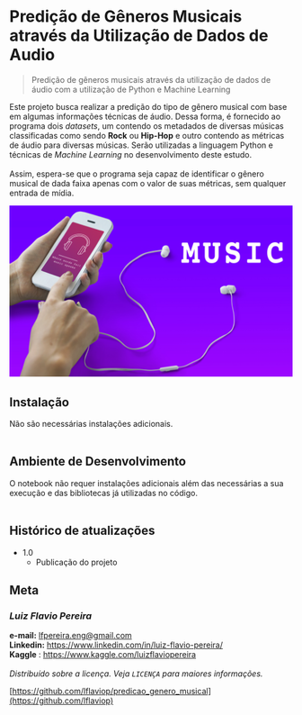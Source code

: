 # Predição de Gêneros Musicais através da Utilização de Dados de Audio
> Predição de gêneros musicais através da utilização de dados de áudio com a utilização de Python e Machine Learning

Este projeto busca realizar a predição do tipo de gênero musical com base em algumas informações técnicas de áudio. Dessa forma, é fornecido ao programa dois _datasets_, um contendo os metadados de diversas músicas classificadas como sendo **Rock** ou **Hip-Hop** e outro contendo as métricas de áudio para diversas músicas. Serão utilizadas a linguagem Python e técnicas de _Machine Learning_ no desenvolvimento deste estudo.<br><br>Assim, espera-se que o programa seja capaz de identificar o gênero musical de dada faixa apenas com o valor de suas métricas, sem qualquer entrada de mídia.

![](music_headphone.jpg)
## Instalação
Não são necessárias instalações adicionais.<br><br>

## Ambiente de Desenvolvimento
O notebook não requer instalações adicionais além das necessárias a sua execução e das bibliotecas já utilizadas no código.<br><br>


## Histórico de atualizações
* 1.0
    * Publicação do projeto

## Meta

### **_Luiz Flavio Pereira_**<br>
**e-mail:** lfpereira.eng@gmail.com<br>
**Linkedin:** <https://www.linkedin.com/in/luiz-flavio-pereira/><br>
**Kaggle** : <https://www.kaggle.com/luizflaviopereira>
<br><br>_Distribuído sobre a licença. Veja `LICENÇA` para maiores informações._

[https://github.com/lflaviop/predicao_genero_musical](https://github.com/lflaviop)